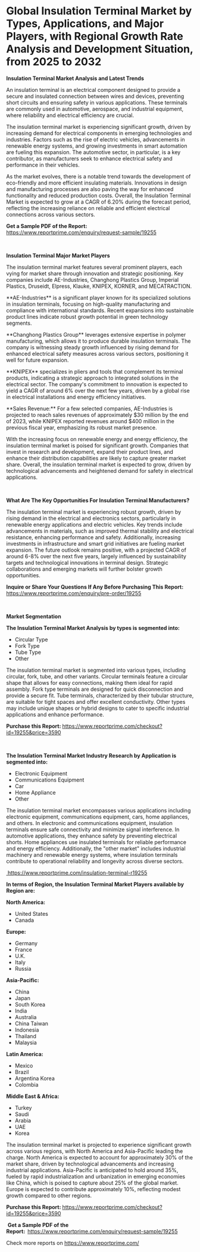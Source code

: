 <p><h1>Global Insulation Terminal Market by Types, Applications, and Major Players, with Regional Growth Rate Analysis and Development Situation, from 2025 to 2032</h1></p><p><strong>Insulation Terminal Market Analysis and Latest Trends</strong></p>
<p><p>An insulation terminal is an electrical component designed to provide a secure and insulated connection between wires and devices, preventing short circuits and ensuring safety in various applications. These terminals are commonly used in automotive, aerospace, and industrial equipment, where reliability and electrical efficiency are crucial.</p><p>The insulation terminal market is experiencing significant growth, driven by increasing demand for electrical components in emerging technologies and industries. Factors such as the rise of electric vehicles, advancements in renewable energy systems, and growing investments in smart automation are fueling this expansion. The automotive sector, in particular, is a key contributor, as manufacturers seek to enhance electrical safety and performance in their vehicles.</p><p>As the market evolves, there is a notable trend towards the development of eco-friendly and more efficient insulating materials. Innovations in design and manufacturing processes are also paving the way for enhanced functionality and reduced production costs. Overall, the Insulation Terminal Market is expected to grow at a CAGR of 6.20% during the forecast period, reflecting the increasing reliance on reliable and efficient electrical connections across various sectors.</p></p>
<p><strong>Get a Sample PDF of the Report:&nbsp;</strong> <a href="https://www.reportprime.com/enquiry/request-sample/19255?utm_campaign=2754&utm_medium=2&utm_source=Github&utm_content=ia&utm_term=19032025&utm_id=insulation-terminal">https://www.reportprime.com/enquiry/request-sample/19255</a></p>
<p>&nbsp;</p>
<p><strong>Insulation Terminal Major Market Players</strong></p>
<p><p>The insulation terminal market features several prominent players, each vying for market share through innovation and strategic positioning. Key companies include AE-Industries, Changhong Plastics Group, Imperial Plastics, Druseidt, Elpress, Klauke, KNIPEX, KORNER, and MECATRACTION.</p><p>**AE-Industries** is a significant player known for its specialized solutions in insulation terminals, focusing on high-quality manufacturing and compliance with international standards. Recent expansions into sustainable product lines indicate robust growth potential in green technology segments.</p><p>**Changhong Plastics Group** leverages extensive expertise in polymer manufacturing, which allows it to produce durable insulation terminals. The company is witnessing steady growth influenced by rising demand for enhanced electrical safety measures across various sectors, positioning it well for future expansion.</p><p>**KNIPEX** specializes in pliers and tools that complement its terminal products, indicating a strategic approach to integrated solutions in the electrical sector. The company's commitment to innovation is expected to yield a CAGR of around 6% over the next few years, driven by a global rise in electrical installations and energy efficiency initiatives.</p><p>**Sales Revenue:** For a few selected companies, AE-Industries is projected to reach sales revenues of approximately $30 million by the end of 2023, while KNIPEX reported revenues around $400 million in the previous fiscal year, emphasizing its robust market presence.</p><p>With the increasing focus on renewable energy and energy efficiency, the insulation terminal market is poised for significant growth. Companies that invest in research and development, expand their product lines, and enhance their distribution capabilities are likely to capture greater market share. Overall, the insulation terminal market is expected to grow, driven by technological advancements and heightened demand for safety in electrical applications.</p></p>
<p>&nbsp;</p>
<p><strong>What Are The Key Opportunities For Insulation Terminal Manufacturers?</strong></p>
<p><p>The insulation terminal market is experiencing robust growth, driven by rising demand in the electrical and electronics sectors, particularly in renewable energy applications and electric vehicles. Key trends include advancements in materials, such as improved thermal stability and electrical resistance, enhancing performance and safety. Additionally, increasing investments in infrastructure and smart grid initiatives are fueling market expansion. The future outlook remains positive, with a projected CAGR of around 6-8% over the next five years, largely influenced by sustainability targets and technological innovations in terminal design. Strategic collaborations and emerging markets will further bolster growth opportunities.</p></p>
<p><strong>Inquire or Share Your Questions If Any Before Purchasing This Report:</strong> <a href="https://www.reportprime.com/enquiry/pre-order/19255?utm_campaign=2754&utm_medium=2&utm_source=Github&utm_content=ia&utm_term=19032025&utm_id=insulation-terminal">https://www.reportprime.com/enquiry/pre-order/19255</a></p>
<p>&nbsp;</p>
<p><strong>Market Segmentation</strong></p>
<p><strong>The Insulation Terminal Market Analysis by types is segmented into:</strong></p>
<p><ul><li>Circular Type</li><li>Fork Type</li><li>Tube Type</li><li>Other</li></ul></p>
<p><p>The insulation terminal market is segmented into various types, including circular, fork, tube, and other variants. Circular terminals feature a circular shape that allows for easy connections, making them ideal for rapid assembly. Fork type terminals are designed for quick disconnection and provide a secure fit. Tube terminals, characterized by their tubular structure, are suitable for tight spaces and offer excellent conductivity. Other types may include unique shapes or hybrid designs to cater to specific industrial applications and enhance performance.</p></p>
<p><strong>Purchase this Report:&nbsp;</strong><a href="https://www.reportprime.com/checkout?id=19255&price=3590&utm_campaign=2754&utm_medium=2&utm_source=Github&utm_content=ia&utm_term=19032025&utm_id=insulation-terminal">https://www.reportprime.com/checkout?id=19255&price=3590</a></p>
<p>&nbsp;</p>
<p><strong>The Insulation Terminal Market Industry Research by Application is segmented into:</strong></p>
<p><ul><li>Electronic Equipment</li><li>Communications Equipment</li><li>Car</li><li>Home Appliance</li><li>Other</li></ul></p>
<p><p>The insulation terminal market encompasses various applications including electronic equipment, communications equipment, cars, home appliances, and others. In electronic and communications equipment, insulation terminals ensure safe connectivity and minimize signal interference. In automotive applications, they enhance safety by preventing electrical shorts. Home appliances use insulated terminals for reliable performance and energy efficiency. Additionally, the "other market" includes industrial machinery and renewable energy systems, where insulation terminals contribute to operational reliability and longevity across diverse sectors.</p></p>
<p><a href="https://www.reportprime.com/insulation-terminal-r19255?utm_campaign=2754&utm_medium=2&utm_source=Github&utm_content=ia&utm_term=19032025&utm_id=insulation-terminal">&nbsp;https://www.reportprime.com/insulation-terminal-r19255</a></p>
<p><strong>In terms of Region, the Insulation Terminal Market Players available by Region are:</strong></p>
<p>
    <p> <strong> North America: </strong>
        <ul>
            <li>United States</li>
            <li>Canada</li>
        </ul>
        </p> 
    <p> <strong> Europe: </strong>
        <ul>
            <li>Germany</li>
            <li>France</li>
            <li>U.K.</li>
            <li>Italy</li>
            <li>Russia</li>
        </ul>
        </p> 
    <p> <strong> Asia-Pacific: </strong>
        <ul>
            <li>China</li>
            <li>Japan</li>
            <li>South Korea</li>
            <li>India</li>
            <li>Australia</li>
            <li>China Taiwan</li>
            <li>Indonesia</li>
            <li>Thailand</li>
            <li>Malaysia</li>
        </ul>
        </p> 
    <p> <strong> Latin America: </strong>
        <ul>
            <li>Mexico</li>
            <li>Brazil</li>
            <li>Argentina Korea</li>
            <li>Colombia</li>
        </ul>
        </p> 
    <p> <strong> Middle East & Africa: </strong>
        <ul>
            <li>Turkey</li>
            <li>Saudi</li>
            <li>Arabia</li>
            <li>UAE</li>
            <li>Korea</li>
        </ul>
    </p>
    </p>
<p><p>The insulation terminal market is projected to experience significant growth across various regions, with North America and Asia-Pacific leading the charge. North America is expected to account for approximately 30% of the market share, driven by technological advancements and increasing industrial applications. Asia-Pacific is anticipated to hold around 35%, fueled by rapid industrialization and urbanization in emerging economies like China, which is poised to capture about 25% of the global market. Europe is expected to contribute approximately 10%, reflecting modest growth compared to other regions.</p></p>
<p><strong>Purchase this Report: </strong><a href="https://www.reportprime.com/checkout?id=19255&price=3590&utm_campaign=2754&utm_medium=2&utm_source=Github&utm_content=ia&utm_term=19032025&utm_id=insulation-terminal">https://www.reportprime.com/checkout?id=19255&price=3590</a></p>
<p>&nbsp;<strong>Get a Sample PDF of the Report:&nbsp;&nbsp;</strong><a href="https://www.reportprime.com/enquiry/request-sample/19255?utm_campaign=2754&utm_medium=2&utm_source=Github&utm_content=ia&utm_term=19032025&utm_id=insulation-terminal">https://www.reportprime.com/enquiry/request-sample/19255</a></p>
<p><strong></strong></p>
<p>Check more reports on <a href="https://www.reportprime.com/?utm_campaign=2754&utm_medium=2&utm_source=Github&utm_content=ia&utm_term=19032025&utm_id=insulation-terminal">https://www.reportprime.com/</a></p>